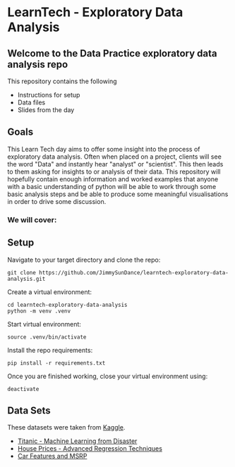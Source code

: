 # LearnTech - Exploratory Data Analysis

## Welcome to the Data Practice exploratory data analysis repo
This repository contains the following
- Instructions for setup
- Data files
- Slides from the day

## Goals
This Learn Tech day aims to offer some insight into the process of exploratory data analysis. Often when placed on a project, clients will see the word "Data" and instantly hear "analyst" or "scientist". This then leads to them asking for insights to or analysis of their data. This repository will hopefully contain enough information and worked examples that anyone with a basic understanding of python will be able to work through some basic analysis steps and be able to produce some meaningful visualisations in order to drive some discussion. 

### We will cover:



## Setup 
Navigate to your target directory and clone the repo:
```
git clone https://github.com/JimmySunDance/learntech-exploratory-data-analysis.git
```
Create a virtual environment:
```
cd learntech-exploratory-data-analysis
python -m venv .venv
```
Start virtual environment:
```
source .venv/bin/activate
```
Install the repo requirements:
```
pip install -r requirements.txt 
```
Once you are finished working, close your virtual environment using:
```
deactivate
```

## Data Sets
These datasets were taken from [Kaggle](https://www.kaggle.com).
- [Titanic - Machine Learning from Disaster](https://www.kaggle.com/competitions/titanic/overview)
- [House Prices - Advanced Regression Techniques](https://www.kaggle.com/competitions/house-prices-advanced-regression-techniques/overview)
- [Car Features and MSRP](https://www.kaggle.com/datasets/CooperUnion/cardataset)
